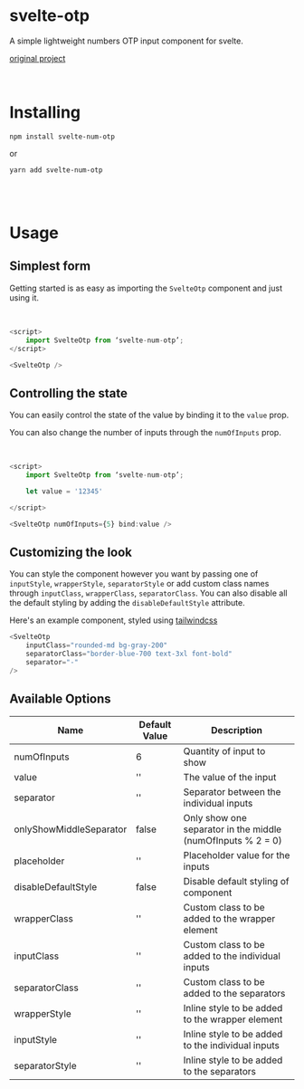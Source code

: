 # svelte-otp

A simple lightweight numbers OTP input component for svelte.

[original project](https://github.com/K4UNG/svelte-otp)

<br/>

# Installing

```
npm install svelte-num-otp
```

or

```
yarn add svelte-num-otp
```

<br/>
<br/>

# Usage

## Simplest form

Getting started is as easy as importing the `SvelteOtp` component and just using it.

<br/>

```js
<script>
    import SvelteOtp from ‘svelte-num-otp’;
</script>

<SvelteOtp />
```

## Controlling the state

You can easily control the state of the value by binding it to the `value` prop.

You can also change the number of inputs through the `numOfInputs` prop.

<br/>

```js
<script>
	import SvelteOtp from ‘svelte-num-otp’;

    let value = '12345'

</script>

<SvelteOtp numOfInputs={5} bind:value />
```

## Customizing the look

You can style the component however you want by passing one of `inputStyle`, `wrapperStyle`, `separatorStyle` or add custom class names through `inputClass`, `wrapperClass`, `separatorClass`. You can also disable all the default styling by adding the `disableDefaultStyle` attribute.

Here's an example component, styled using [tailwindcss](https://tailwindcss.com/ 'Tailwind css framework')

```js
<SvelteOtp
	inputClass="rounded-md bg-gray-200"
	separatorClass="border-blue-700 text-3xl font-bold"
	separator="-"
/>
```

## Available Options

| **Name**                | **Default Value** | **Description**                                             |
| ----------------------- | ----------------- | ----------------------------------------------------------- |
| numOfInputs             | 6                 | Quantity of input to show                                   |
| value                   | ''                | The value of the input                                      |
| separator               | ''                | Separator between the individual inputs                     |
| onlyShowMiddleSeparator | false             | Only show one separator in the middle (numOfInputs % 2 = 0) |
| placeholder             | ''                | Placeholder value for the inputs                            |
| disableDefaultStyle     | false             | Disable default styling of component                        |
| wrapperClass            | ''                | Custom class to be added to the wrapper element             |
| inputClass              | ''                | Custom class to be added to the individual inputs           |
| separatorClass          | ''                | Custom class to be added to the separators                  |
| wrapperStyle            | ''                | Inline style to be added to the wrapper element             |
| inputStyle              | ''                | Inline style to be added to the individual inputs           |
| separatorStyle          | ''                | Inline style to be added to the separators                  |
